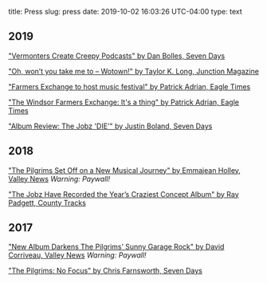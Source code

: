 title: Press
slug: press
date: 2019-10-02 16:03:26 UTC-04:00
type: text

## 2019

["Vermonters Create Creepy Podcasts" by Dan Bolles, Seven Days](https://m.sevendaysvt.com/vermont/vermonters-create-creepy-podcasts-pulp-from-beyond-the-veil-and-these-dark-mountains/Content?oid=28807157)

["Oh, won’t you take me to – Wotown!" by Taylor K. Long, Junction Magazine](https://junctionmagazine.com/wotown)

["Farmers Exchange to host music festival" by Patrick Adrian, Eagle Times](https://www.eagletimes.com/news/farmers-exchange-to-host-music-festival/article_285edb64-2eda-5aab-86c0-300db045e21d.html)

["The Windsor Farmers Exchange: It's a thing" by Patrick Adrian, Eagle Times](https://www.eagletimes.com/news/the-windsor-farmers-exchange-it-s-a-thing/article_59c4a634-819a-5bc3-8ce2-c4e95f6e8f7f.html)

["Album Review: The Jobz 'DIE'" by Justin Boland, Seven Days](https://www.sevendaysvt.com/vermont/the-jobz-die/Content?oid=24988989)

## 2018

["The Pilgrims Set Off on a New Musical Journey" by Emmajean Holley, Valley News](https://www.vnews.com/Pilgrims-release-first-in-a-series-of-singles-15347810)  *Warning: Paywall!*

["The Jobz Have Recorded the Year’s Craziest Concept Album" by Ray Padgett, County Tracks](http://countytracks.com/2018/11/the-jobz-have-recorded-the-years-craziest-concept-album/#more-1874)

## 2017

["New Album Darkens The Pilgrims’ Sunny Garage Rock" by David Corriveau, Valley News](https://www.vnews.com/30-Something-Rockers-Enjoying-Musical-Pilgrimage-7893560)  *Warning: Paywall!*

["The Pilgrims: No Focus" by Chris Farnsworth, Seven Days](https://www.sevendaysvt.com/vermont/the-pilgrims-no-focus/Content?oid=4376710)
